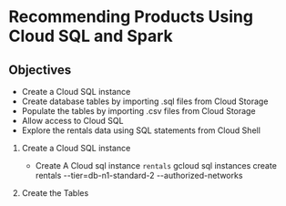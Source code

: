 # Recommending Products Using Cloud SQL and Spark 

## Objectives
 - Create a Cloud SQL instance
 - Create database tables by importing .sql files from Cloud Storage
 - Populate the tables by importing .csv files from Cloud Storage
 - Allow access to Cloud SQL
 - Explore the rentals data using SQL statements from Cloud Shell

1. Create a Cloud SQL instance

    - Create A Cloud sql instance ` rentals `
        gcloud sql instances create rentals --tier=db-n1-standard-2 --authorized-networks

2. Create the Tables

    


